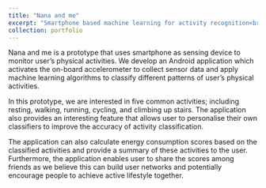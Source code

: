 ```yaml
---
title: "Nana and me"
excerpt: "Smartphone based machine learning for activity recognition<br/><img src='/images/nana.jpg'>"
collection: portfolio
---
```



Nana and me is a prototype that uses smartphone as sensing device to monitor user’s physical activities. We develop an Android application which activates the on-board accelerometer to collect sensor data and apply machine learning algorithms to classify different patterns of user’s physical activities.

In this prototype, we are interested in five common activities; including resting, walking, running, cycling, and climbing up stairs. The application also provides an interesting feature that allows user to personalise their own classifiers to improve the accuracy of activity classification.

The application can also calculate energy consumption scores based on the classified activities and provide a summary of these activities to the user. Furthermore, the application enables user to share the scores among friends as we believe this can build user networks and potentially encourage people to achieve active lifestyle together.
